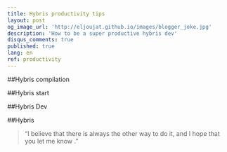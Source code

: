 ```yaml
---
title: Hybris productivity tips
layout: post
og_image_url: 'http://eljoujat.github.io/images/blogger_joke.jpg'
description: 'How to be a super productive hybris dev'
disqus_comments: true
published: true
lang: en
ref: productivity
---
```




##Hybris compilation

##Hybris start

##Hybris Dev

##Hybris



> “I believe that there is always the other way to do it, and I hope that you let me know .”
